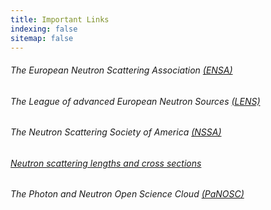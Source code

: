 ```yaml
---
title: Important Links
indexing: false
sitemap: false
---
```


###### The European Neutron Scattering Association [(ENSA)](http://www.neutrons-ensa.eu/)



###### The League of advanced European Neutron Sources [(LENS)](https://www.lens-initiative.org/)



###### The Neutron Scattering Society of America [(NSSA)](https://neutronscattering.org/)



###### [Neutron scattering lengths and cross sections](https://www.ncnr.nist.gov/resources/n-lengths/)



###### The Photon and Neutron Open Science Cloud [(PaNOSC)](https://www.panosc.eu/)

